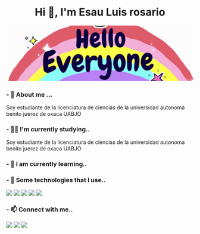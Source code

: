 <h1 align="center">Hi 👋,  I'm Esau Luis rosario </h1>
<p>
  <img src="https://raw.githubusercontent.com/Vivekagent47/Vivekagent47/master/hello.svg">
</p>

<a hre>
<h3 > - 🔭 About me ... </h3>
<p> Soy estudiante de la licenciatura de ciencias de la universidad autonoma benito juerez de oxaca UABJO </p> 

<h3>- 👨‍💻 I'm currently studying..</h3>
<p> Soy estudiante de la licenciatura de ciencias de la universidad autonoma benito juerez de oxaca UABJO </p> 


<h3> - 📕 I am currently learning..</h3>

<h3 > - 💬 Some technologies that I use..</h3>
<div display="flex">
  <img src="https://img.shields.io/badge/html5%20-%23E34F26.svg?&style=for-the-badge&logo=html5&logoColor=white">
  <img src="https://img.shields.io/badge/css3%20-%231572B6.svg?&style=for-the-badge&logo=css3&logoColor=white">
  <img src="https://img.shields.io/badge/javascript-%23F7DF1E.svg?&style=for-the-badge&logo=javascript&logoColor=black&labelColor=black">
  <img src="https://img.shields.io/badge/git%20-%23F05033.svg?&style=for-the-badge&logo=git&logoColor=white"/>
  <img src="https://img.shields.io/badge/github%20-%23121011.svg?&style=for-the-badge&logo=github&logoColor=white"/>
</div>

<h3> - 📫 Connect with me..</h3>

[<img src="https://img.shields.io/badge/twitter-%231DA1F2.svg?&style=for-the-badge&logo=twitter&logoColor=white">](https://twitter.com/itsVivEKagent)
[<img src="https://img.shields.io/badge/instagram-%23E4405F.svg?&style=for-the-badge&logo=instagram&logoColor=white">](https://www.instagram.com/vivek.agent47/)
[<img src="https://img.shields.io/badge/facebook-%231877F2.svg?&style=for-the-badge&logo=facebook&logoColor=white">](https://www.facebook.com/vivek.chauhan.942145)

